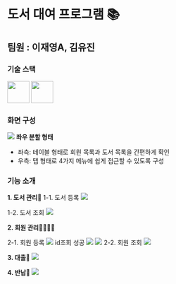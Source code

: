 # 도서 대여 프로그램 📚
 팀원 : 이재영A, 김유진
---
### 기술 스택
<img height="50" src="https://img.shields.io/badge/c++-00599C?style-flat&logo=C++&logoColor=white"/> <img height="50" src="https://img.shields.io/badge/Qt-41CD52?style=flat&logo=Qt&logoColor=white"/> 

### 화면 구성
<img src="https://github.com/user-attachments/assets/ffef352b-309c-4f7f-92dc-c261807173eb"/>
<b>좌우 분할 형태</b>

* 좌측: 테이블 형태로 회원 목록과 도서 목록을 간편하게 확인
* 우측: 탭 형태로 4가지 메뉴에 쉽게 접근할 수 있도록 구성

### 기능 소개

****1. 도서 관리📖****
1-1. 도서 등록
    <img src="https://github.com/user-attachments/assets/233d5f45-aa00-457b-a451-08aa19f37b1a"/>
    
1-2. 도서 조회
    <img src="https://github.com/user-attachments/assets/c4a0d7dd-7af9-4ce4-98ec-033bec5e0386"/>

****2. 회원 관리👨‍👩‍👧‍👦****

2-1. 회원 등록
    <img src="https://github.com/user-attachments/assets/f8b5b6f7-2a26-4026-9f9f-db725ad22e1e"/>
    id조회 성공
    <img src="https://github.com/user-attachments/assets/417d78c8-3056-4fd9-95cf-d4157a5e37b8"/>
    <img src="https://github.com/user-attachments/assets/f9bc5ebc-435a-4c12-bda3-8b584a4ae990"/>
2-2. 회원 조회
    <img src="https://github.com/user-attachments/assets/31d89fc0-d1ed-4d63-9867-ab7a23b34a12"/>

****3. 대출📗**** 
    <img src="https://github.com/user-attachments/assets/20541533-01a8-4ede-8b71-3961775543f8"/>

****4. 반납📘****
    <img src="https://github.com/user-attachments/assets/1fbdc796-66b7-40e4-9c07-5fee6beff37b"/>
